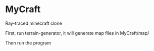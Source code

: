 # MyCraft
Ray-traced minecraft clone

First, run terrain-generator, it will generate map files in MyCraft/map/

Then run the program

